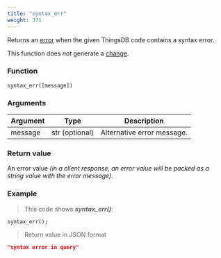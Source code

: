 ```yaml
---
title: "syntax_err"
weight: 371
---
```


Returns an [error](../../data-types/error) when the given ThingsDB code contains a syntax error.

This function does *not* generate a [change](../../overview/changes).

### Function

`syntax_err([message])`

### Arguments

Argument | Type | Description
-------- | ---- | -----------
message | str (optional) | Alternative error message.

### Return value

An error value *(in a client response, an error value will be packed as a string value with the error message)*.

### Example

> This code shows ***syntax_err()***:

```thingsdb,json_response
syntax_err();
```

> Return value in JSON format

```json
"syntax error in query"
```
